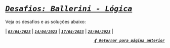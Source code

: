 [previous]: https://github.com/dreisss/challenges-ballerini

# [**_`Desafios: Ballerini - Lógica`_**](#desafios-ballerini---lógica)

Veja os desafios e as soluções abaixo:

| [**_`03/04/2023`_**](./04-03-23/)
| [**_`14/04/2023`_**](./04-14-23/)
| [**_`17/04/2023`_**](./04-17-23/)
| [**_`28/04/2023`_**](./04-28-23/) |

<div align="right">

[**_`❰ Retornar para página anterior`_**][previous]

</div>
